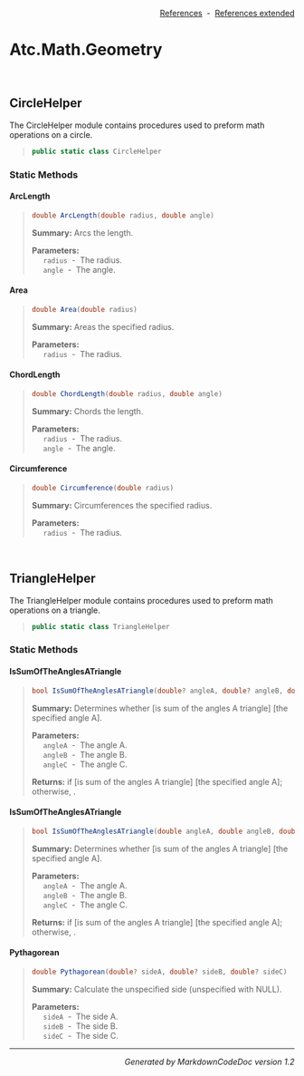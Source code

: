 <div style='text-align: right'>

[References](Index.md)&nbsp;&nbsp;-&nbsp;&nbsp;[References extended](IndexExtended.md)
</div>

# Atc.Math.Geometry

<br />

## CircleHelper
The CircleHelper module contains procedures used to preform math operations on a circle.

>```csharp
>public static class CircleHelper
>```

### Static Methods

#### ArcLength
>```csharp
>double ArcLength(double radius, double angle)
>```
><b>Summary:</b> Arcs the length.
>
><b>Parameters:</b><br>
>&nbsp;&nbsp;&nbsp;&nbsp;&nbsp;`radius`&nbsp;&nbsp;-&nbsp;&nbsp;The radius.<br />
>&nbsp;&nbsp;&nbsp;&nbsp;&nbsp;`angle`&nbsp;&nbsp;-&nbsp;&nbsp;The angle.<br />
#### Area
>```csharp
>double Area(double radius)
>```
><b>Summary:</b> Areas the specified radius.
>
><b>Parameters:</b><br>
>&nbsp;&nbsp;&nbsp;&nbsp;&nbsp;`radius`&nbsp;&nbsp;-&nbsp;&nbsp;The radius.<br />
#### ChordLength
>```csharp
>double ChordLength(double radius, double angle)
>```
><b>Summary:</b> Chords the length.
>
><b>Parameters:</b><br>
>&nbsp;&nbsp;&nbsp;&nbsp;&nbsp;`radius`&nbsp;&nbsp;-&nbsp;&nbsp;The radius.<br />
>&nbsp;&nbsp;&nbsp;&nbsp;&nbsp;`angle`&nbsp;&nbsp;-&nbsp;&nbsp;The angle.<br />
#### Circumference
>```csharp
>double Circumference(double radius)
>```
><b>Summary:</b> Circumferences the specified radius.
>
><b>Parameters:</b><br>
>&nbsp;&nbsp;&nbsp;&nbsp;&nbsp;`radius`&nbsp;&nbsp;-&nbsp;&nbsp;The radius.<br />

<br />

## TriangleHelper
The TriangleHelper module contains procedures used to preform math operations on a triangle.

>```csharp
>public static class TriangleHelper
>```

### Static Methods

#### IsSumOfTheAnglesATriangle
>```csharp
>bool IsSumOfTheAnglesATriangle(double? angleA, double? angleB, double? angleC)
>```
><b>Summary:</b> Determines whether [is sum of the angles A triangle] [the specified angle A].
>
><b>Parameters:</b><br>
>&nbsp;&nbsp;&nbsp;&nbsp;&nbsp;`angleA`&nbsp;&nbsp;-&nbsp;&nbsp;The angle A.<br />
>&nbsp;&nbsp;&nbsp;&nbsp;&nbsp;`angleB`&nbsp;&nbsp;-&nbsp;&nbsp;The angle B.<br />
>&nbsp;&nbsp;&nbsp;&nbsp;&nbsp;`angleC`&nbsp;&nbsp;-&nbsp;&nbsp;The angle C.<br />
>
><b>Returns:</b> <see langword="true" /> if [is sum of the angles A triangle] [the specified angle A]; otherwise, <see langword="false" />.
#### IsSumOfTheAnglesATriangle
>```csharp
>bool IsSumOfTheAnglesATriangle(double angleA, double angleB, double angleC)
>```
><b>Summary:</b> Determines whether [is sum of the angles A triangle] [the specified angle A].
>
><b>Parameters:</b><br>
>&nbsp;&nbsp;&nbsp;&nbsp;&nbsp;`angleA`&nbsp;&nbsp;-&nbsp;&nbsp;The angle A.<br />
>&nbsp;&nbsp;&nbsp;&nbsp;&nbsp;`angleB`&nbsp;&nbsp;-&nbsp;&nbsp;The angle B.<br />
>&nbsp;&nbsp;&nbsp;&nbsp;&nbsp;`angleC`&nbsp;&nbsp;-&nbsp;&nbsp;The angle C.<br />
>
><b>Returns:</b> <see langword="true" /> if [is sum of the angles A triangle] [the specified angle A]; otherwise, <see langword="false" />.
#### Pythagorean
>```csharp
>double Pythagorean(double? sideA, double? sideB, double? sideC)
>```
><b>Summary:</b> Calculate the unspecified side (unspecified with NULL).
>
><b>Parameters:</b><br>
>&nbsp;&nbsp;&nbsp;&nbsp;&nbsp;`sideA`&nbsp;&nbsp;-&nbsp;&nbsp;The side A.<br />
>&nbsp;&nbsp;&nbsp;&nbsp;&nbsp;`sideB`&nbsp;&nbsp;-&nbsp;&nbsp;The side B.<br />
>&nbsp;&nbsp;&nbsp;&nbsp;&nbsp;`sideC`&nbsp;&nbsp;-&nbsp;&nbsp;The side C.<br />
<hr /><div style='text-align: right'><i>Generated by MarkdownCodeDoc version 1.2</i></div>
